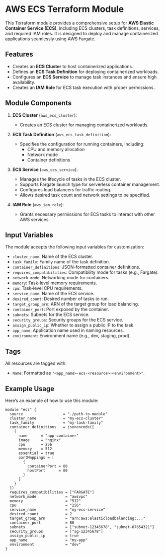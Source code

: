 # AWS ECS Terraform Module

This Terraform module provides a comprehensive setup for **AWS Elastic Container Service (ECS)**, including ECS clusters, task definitions, services, and required IAM roles. It is designed to deploy and manage containerized applications seamlessly using AWS Fargate.

## Features

- Creates an **ECS Cluster** to host containerized applications.
- Defines an **ECS Task Definition** for deploying containerized workloads.
- Configures an **ECS Service** to manage task instances and ensure high availability.
- Creates an **IAM Role** for ECS task execution with proper permissions.

## Module Components

1. **ECS Cluster** (`aws_ecs_cluster`):
   - Creates an ECS cluster for managing containerized workloads.

2. **ECS Task Definition** (`aws_ecs_task_definition`):
   - Specifies the configuration for running containers, including:
     - CPU and memory allocation
     - Network mode
     - Container definitions

3. **ECS Service** (`aws_ecs_service`):
   - Manages the lifecycle of tasks in the ECS cluster.
   - Supports Fargate launch type for serverless container management.
   - Configures load balancers for traffic routing.
   - Allows desired task count and network settings to be specified.

4. **IAM Role** (`aws_iam_role`):
   - Grants necessary permissions for ECS tasks to interact with other AWS services.

## Input Variables

The module accepts the following input variables for customization:
- `cluster_name`: Name of the ECS cluster.
- `task_family`: Family name of the task definition.
- `container_definitions`: JSON-formatted container definitions.
- `requires_compatibilities`: Compatibility mode for tasks (e.g., Fargate).
- `network_mode`: Networking mode for containers.
- `memory`: Task-level memory requirements.
- `cpu`: Task-level CPU requirements.
- `service_name`: Name of the ECS service.
- `desired_count`: Desired number of tasks to run.
- `target_group_arn`: ARN of the target group for load balancing.
- `container_port`: Port exposed by the container.
- `subnets`: Subnets for the ECS service.
- `security_groups`: Security groups for the ECS service.
- `assign_public_ip`: Whether to assign a public IP to the task.
- `app_name`: Application name used in naming resources.
- `environment`: Environment name (e.g., dev, staging, prod).

## Tags

All resources are tagged with:
- `Name`: Formatted as `"<app_name>-ecs-<resource>-<environment>"`.

## Example Usage

Here’s an example of how to use this module:

```hcl
module "ecs" {
  source                  = "./path-to-module"
  cluster_name            = "my-ecs-cluster"
  task_family             = "my-task-family"
  container_definitions   = jsonencode([
    {
      name      = "app-container"
      image     = "nginx"
      cpu       = 256
      memory    = 512
      essential = true
      portMappings = [
        {
          containerPort = 80
          hostPort      = 80
        }
      ]
    }
  ])
  requires_compatibilities = ["FARGATE"]
  network_mode             = "awsvpc"
  memory                   = "512"
  cpu                      = "256"
  service_name             = "my-ecs-service"
  desired_count            = 2
  target_group_arn         = "arn:aws:elasticloadbalancing:..."
  container_port           = 80
  subnets                  = ["subnet-12345678", "subnet-87654321"]
  security_groups          = ["sg-12345678"]
  assign_public_ip         = true
  app_name                 = "my-app"
  environment              = "dev"
}